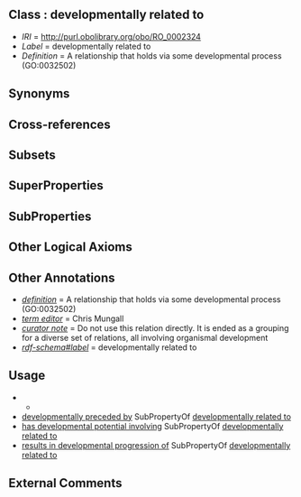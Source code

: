 
## Class : developmentally related to

 * *IRI* = http://purl.obolibrary.org/obo/RO_0002324
 * *Label* = developmentally related to
 * *Definition* = A relationship that holds via some developmental process (GO:0032502)

## Synonyms


## Cross-references


## Subsets


## SuperProperties


## SubProperties


## Other Logical Axioms


## Other Annotations

 * *[definition](../../IAO/15/IAO_0000115.md)* = A relationship that holds via some developmental process (GO:0032502)
 * *[term editor](../../IAO/17/IAO_0000117.md)* = Chris Mungall
 * *[curator note](../../IAO/32/IAO_0000232.md)* = Do not use this relation directly. It is ended as a grouping for a diverse set of relations, all involving organismal development
 * *[rdf-schema#label](../../el/rdf-schema#label.md)* = developmentally related to

## Usage

 * -
 * [developmentally preceded by](../../RO/58/RO_0002258.md) SubPropertyOf [developmentally related to](../../RO/24/RO_0002324.md)
 * [has developmental potential involving](../../RO/84/RO_0002384.md) SubPropertyOf [developmentally related to](../../RO/24/RO_0002324.md)
 * [results in developmental progression of](../../RO/95/RO_0002295.md) SubPropertyOf [developmentally related to](../../RO/24/RO_0002324.md)

## External Comments

